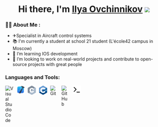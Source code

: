 <h1 align="center">Hi there, I'm <a href="https://github.com/ilyailyaovch" target="_blank">Ilya Ovchinnikov</a>
<img src="https://github.com/blackcater/blackcater/raw/main/images/Hi.gif" height="32"/></h1>


### 👩‍💻 About Me :
- ✈Specialist in Aircraft control systems
- 📚 I'm currently a student at school 21 student (L'école42 campus in Moscow)
- 🍏 I’m learning IOS development
- 🧑 I’m looking to work on real-world projects and contribute to open-source projects with great people


### Languages and Tools:
<img align="left" alt="Visual Studio Code" width="26px" src="https://cdn.jsdelivr.net/gh/devicons/devicon/icons/vscode/vscode-original.svg" style="padding-right:10px;" />
<img align="left" alt="Visual Studio Code" width="26px" src="https://raw.githubusercontent.com/ilyailyaovch/ilyailyaovch/main/img/Xcode_icon.png" style="padding-right:10px;" />
<img align="left" alt="Visual Studio Code" width="26px" src="https://raw.githubusercontent.com/ilyailyaovch/ilyailyaovch/main/img/C_img.png" style="padding-right:10px;" />
<img align="left" alt="Visual Studio Code" width="26px" src="https://raw.githubusercontent.com/ilyailyaovch/ilyailyaovch/main/img/C%2B%2B_Logo.png" style="padding-right:10px;" />
<img align="left" alt="Git" width="26px" src="https://cdn.jsdelivr.net/gh/devicons/devicon/icons/git/git-original.svg" style="padding-right:10px;" />
<img align="left" alt="GitHub" width="26px" src="https://user-images.githubusercontent.com/3369400/139448065-39a229ba-4b06-434b-bc67-616e2ed80c8f.png" style="padding-right:10px;" />
<img align="left" alt="GitHub" width="26px" src="https://raw.githubusercontent.com/ilyailyaovch/ilyailyaovch/61045681d49932ca0b4476510ae51f510213afee/img/terminal-light.svg" style="padding-right:10px;" />
